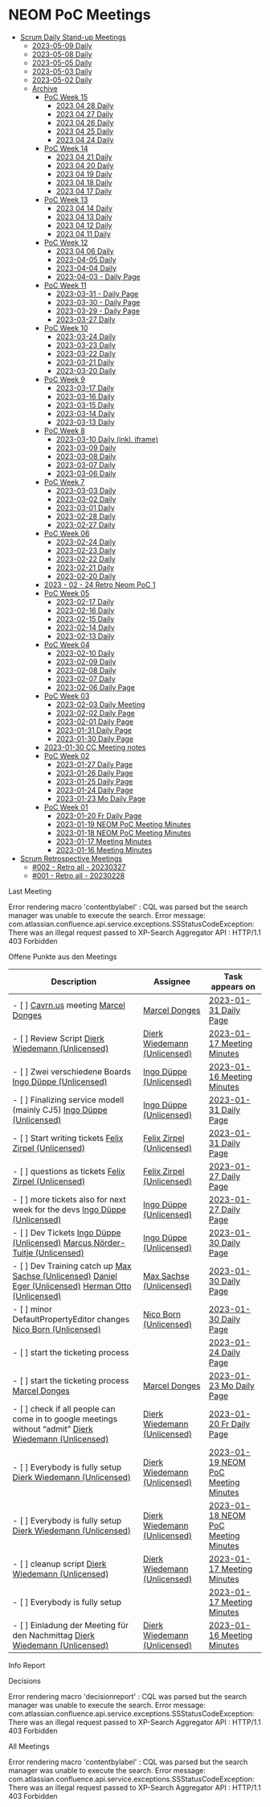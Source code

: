# NEOM PoC Meetings

- [Scrum Daily Stand-up Meetings](./2cu.atlassian.net/wiki/spaces/CCU/pages/1894744084/Scrum_Daily_Stand-up_Meetings.md)
  - [2023-05-09 Daily](./2cu.atlassian.net/wiki/spaces/CCU/pages/1940422657/2023-05-09_Daily.md)
  - [2023-05-08 Daily](./2cu.atlassian.net/wiki/spaces/CCU/pages/1939767297/2023-05-08_Daily.md)
  - [2023-05-05 Daily](./2cu.atlassian.net/wiki/spaces/CCU/pages/1938980865/2023-05-05_Daily.md)
  - [2023-05-03 Daily](./2cu.atlassian.net/wiki/spaces/CCU/pages/1936654339/2023-05-03_Daily.md)
  - [2023-05-02 Daily](./2cu.atlassian.net/wiki/spaces/CCU/pages/1936031745/2023-05-02_Daily.md)
  - [Archive](./2cu.atlassian.net/wiki/spaces/CCU/pages/1889599499/Archive.md)
    - [PoC Week 15](./2cu.atlassian.net/wiki/spaces/CCU/pages/1938325505/PoC_Week_15.md)
      - [2023 04 28 Daily](./2cu.atlassian.net/wiki/spaces/CCU/pages/1935441921/2023_04_28_Daily.md)
      - [2023 04 27 Daily](./2cu.atlassian.net/wiki/spaces/CCU/pages/1934131201/2023_04_27_Daily.md)
      - [2023 04 26 Daily](./2cu.atlassian.net/wiki/spaces/CCU/pages/1932460040/2023_04_26_Daily.md)
      - [2023 04 25 Daily](./2cu.atlassian.net/wiki/spaces/CCU/pages/1932591105/2023_04_25_Daily.md)
      - [2023 04 24 Daily](./2cu.atlassian.net/wiki/spaces/CCU/pages/1930919937/2023_04_24_Daily.md)
    - [PoC Week 14](./2cu.atlassian.net/wiki/spaces/CCU/pages/1932492807/PoC_Week_14.md)
      - [2023 04 21 Daily](./2cu.atlassian.net/wiki/spaces/CCU/pages/1929838605/2023_04_21_Daily.md)
      - [2023 04 20 Daily](./2cu.atlassian.net/wiki/spaces/CCU/pages/1929019393/2023_04_20_Daily.md)
      - [2023 04 19 Daily](./2cu.atlassian.net/wiki/spaces/CCU/pages/1928298497/2023_04_19_Daily.md)
      - [2023 04 18 Daily](./2cu.atlassian.net/wiki/spaces/CCU/pages/1927413761/2023_04_18_Daily.md)
      - [2023 04 17 Daily](./2cu.atlassian.net/wiki/spaces/CCU/pages/1926299649/2023_04_17_Daily.md)
    - [PoC Week 13](./2cu.atlassian.net/wiki/spaces/CCU/pages/1928265733/PoC_Week_13.md)
      - [2023 04 14 Daily](./2cu.atlassian.net/wiki/spaces/CCU/pages/1925349377/2023_04_14_Daily.md)
      - [2023 04 13 Daily](./2cu.atlassian.net/wiki/spaces/CCU/pages/1924399105/2023_04_13_Daily.md)
      - [2023 04 12 Daily](./2cu.atlassian.net/wiki/spaces/CCU/pages/1923284993/2023_04_12_Daily.md)
      - [2023 04 11 Daily](./2cu.atlassian.net/wiki/spaces/CCU/pages/1922203649/2023_04_11_Daily.md)
    - [PoC Week 12](./2cu.atlassian.net/wiki/spaces/CCU/pages/1922531333/PoC_Week_12.md)
      - [2023 04 06 Daily](./2cu.atlassian.net/wiki/spaces/CCU/pages/1920303105/2023_04_06_Daily.md)
      - [2023-04-05 Daily](./2cu.atlassian.net/wiki/spaces/CCU/pages/1919025153/2023-04-05_Daily.md)
      - [2023-04-04 Daily](./2cu.atlassian.net/wiki/spaces/CCU/pages/1917222920/2023-04-04_Daily.md)
      - [2023-04-03 - Daily Page](./2cu.atlassian.net/wiki/spaces/CCU/pages/1916665857/2023-04-03_-_Daily_Page.md)
    - [PoC Week 11](./2cu.atlassian.net/wiki/spaces/CCU/pages/1916534785/PoC_Week_11.md)
      - [2023-03-31 - Daily Page](./2cu.atlassian.net/wiki/spaces/CCU/pages/1915420673/2023-03-31_-_Daily_Page.md)
      - [2023-03-30 - Daily Page](./2cu.atlassian.net/wiki/spaces/CCU/pages/1914470401/2023-03-30_-_Daily_Page.md)
      - [2023-03-29 - Daily Page](./2cu.atlassian.net/wiki/spaces/CCU/pages/1914175489/2023-03-29_-_Daily_Page.md)
      - [2023-03-27 Daily](./2cu.atlassian.net/wiki/spaces/CCU/pages/1912668161/2023-03-27_Daily.md)
    - [PoC Week 10](./2cu.atlassian.net/wiki/spaces/CCU/pages/1912864769/PoC_Week_10.md)
      - [2023-03-24 Daily](./2cu.atlassian.net/wiki/spaces/CCU/pages/1911619585/2023-03-24_Daily.md)
      - [2023-03-23 Daily](./2cu.atlassian.net/wiki/spaces/CCU/pages/1910669313/2023-03-23_Daily.md)
      - [2023-03-22 Daily](./2cu.atlassian.net/wiki/spaces/CCU/pages/1910046721/2023-03-22_Daily.md)
      - [2023-03-21 Daily](./2cu.atlassian.net/wiki/spaces/CCU/pages/1907097622/2023-03-21_Daily.md)
      - [2023-03-20 Daily](./2cu.atlassian.net/wiki/spaces/CCU/pages/1907097601/2023-03-20_Daily.md)
    - [PoC Week 9](./2cu.atlassian.net/wiki/spaces/CCU/pages/1906737189/PoC_Week_9.md)
      - [2023-03-17 Daily](./2cu.atlassian.net/wiki/spaces/CCU/pages/1905786881/2023-03-17_Daily.md)
      - [2023-03-16 Daily](./2cu.atlassian.net/wiki/spaces/CCU/pages/1905098753/2023-03-16_Daily.md)
      - [2023-03-15 Daily](./2cu.atlassian.net/wiki/spaces/CCU/pages/1902444562/2023-03-15_Daily.md)
      - [2023-03-14 Daily](./2cu.atlassian.net/wiki/spaces/CCU/pages/1902542849/2023-03-14_Daily.md)
      - [2023-03-13 Daily](./2cu.atlassian.net/wiki/spaces/CCU/pages/1901690894/2023-03-13_Daily.md)
    - [PoC Week 8](./2cu.atlassian.net/wiki/spaces/CCU/pages/1901920349/PoC_Week_8.md)
      - [2023-03-10 Daily (inkl. iframe)](https://2cu.atlassian.net/wiki/spaces/CCU/pages/1900150836/2023-03-10+Daily+inkl.+iframe)
      - [2023-03-09 Daily](./2cu.atlassian.net/wiki/spaces/CCU/pages/1899954209/2023-03-09_Daily.md)
      - [2023-03-08 Daily](./2cu.atlassian.net/wiki/spaces/CCU/pages/1899134977/2023-03-08_Daily.md)
      - [2023-03-07 Daily](./2cu.atlassian.net/wiki/spaces/CCU/pages/1897660417/2023-03-07_Daily.md)
      - [2023-03-06 Daily](./2cu.atlassian.net/wiki/spaces/CCU/pages/1895923739/2023-03-06_Daily.md)
    - [PoC Week 7](./2cu.atlassian.net/wiki/spaces/CCU/pages/1894481963/PoC_Week_7.md)
      - [2023-03-03 Daily](./2cu.atlassian.net/wiki/spaces/CCU/pages/1895104513/2023-03-03_Daily.md)
      - [2023-03-02 Daily](./2cu.atlassian.net/wiki/spaces/CCU/pages/1894514689/2023-03-02_Daily.md)
      - [2023-03-01 Daily](./2cu.atlassian.net/wiki/spaces/CCU/pages/1891893442/2023-03-01_Daily.md)
      - [2023-02-28 Daily](./2cu.atlassian.net/wiki/spaces/CCU/pages/1892909057/2023-02-28_Daily.md)
      - [2023-02-27 Daily](./2cu.atlassian.net/wiki/spaces/CCU/pages/1891303425/2023-02-27_Daily.md)
    - [PoC Week 06](./2cu.atlassian.net/wiki/spaces/CCU/pages/1892384781/PoC_Week_06.md)
      - [2023-02-24 Daily](./2cu.atlassian.net/wiki/spaces/CCU/pages/1889239047/2023-02-24_Daily.md)
      - [2023-02-23 Daily](./2cu.atlassian.net/wiki/spaces/CCU/pages/1889173505/2023-02-23_Daily.md)
      - [2023-02-22 Daily](./2cu.atlassian.net/wiki/spaces/CCU/pages/1887141912/2023-02-22_Daily.md)
      - [2023-02-21 Daily](./2cu.atlassian.net/wiki/spaces/CCU/pages/1887109121/2023-02-21_Daily.md)
      - [2023-02-20 Daily](./2cu.atlassian.net/wiki/spaces/CCU/pages/1885077526/2023-02-20_Daily.md)
    - [2023 - 02 - 24 Retro Neom PoC 1](./2cu.atlassian.net/wiki/spaces/CCU/pages/1888321544/2023_-_02_-_24_Retro_Neom_PoC_1.md)
    - [PoC Week 05](./2cu.atlassian.net/wiki/spaces/CCU/pages/1885208588/PoC_Week_05.md)
      - [2023-02-17 Daily](./2cu.atlassian.net/wiki/spaces/CCU/pages/1885011969/2023-02-17_Daily.md)
      - [2023-02-16 Daily](./2cu.atlassian.net/wiki/spaces/CCU/pages/1883308033/2023-02-16_Daily.md)
      - [2023-02-15 Daily](./2cu.atlassian.net/wiki/spaces/CCU/pages/1879900217/2023-02-15_Daily.md)
      - [2023-02-14 Daily](./2cu.atlassian.net/wiki/spaces/CCU/pages/1878491141/2023-02-14_Daily.md)
      - [2023-02-13 Daily](./2cu.atlassian.net/wiki/spaces/CCU/pages/1877147727/2023-02-13_Daily.md)
    - [PoC Week 04](./2cu.atlassian.net/wiki/spaces/CCU/pages/1878163461/PoC_Week_04.md)
      - [2023-02-10 Daily](./2cu.atlassian.net/wiki/spaces/CCU/pages/1875410972/2023-02-10_Daily.md)
      - [2023-02-09 Daily](./2cu.atlassian.net/wiki/spaces/CCU/pages/1873936466/2023-02-09_Daily.md)
      - [2023-02-08 Daily](./2cu.atlassian.net/wiki/spaces/CCU/pages/1874296833/2023-02-08_Daily.md)
      - [2023-02-07 Daily](./2cu.atlassian.net/wiki/spaces/CCU/pages/1871872028/2023-02-07_Daily.md)
      - [2023-02-06 Daily Page](./2cu.atlassian.net/wiki/spaces/CCU/pages/1870233684/2023-02-06_Daily_Page.md)
    - [PoC Week 03](./2cu.atlassian.net/wiki/spaces/CCU/pages/1870364738/PoC_Week_03.md)
      - [2023-02-03 Daily Meeting](./2cu.atlassian.net/wiki/spaces/CCU/pages/1869316111/2023-02-03_Daily_Meeting.md)
      - [2023-02-02 Daily Page](./2cu.atlassian.net/wiki/spaces/CCU/pages/1867677697/2023-02-02_Daily_Page.md)
      - [2023-02-01 Daily Page](./2cu.atlassian.net/wiki/spaces/CCU/pages/1865384011/2023-02-01_Daily_Page.md)
      - [2023-01-31 Daily Page](./2cu.atlassian.net/wiki/spaces/CCU/pages/1865351195/2023-01-31_Daily_Page.md)
      - [2023-01-30 Daily Page](./2cu.atlassian.net/wiki/spaces/CCU/pages/1864138753/2023-01-30_Daily_Page.md)
    - [2023-01-30 CC Meeting notes](./2cu.atlassian.net/wiki/spaces/CCU/pages/1865482255/2023-01-30_CC_Meeting_notes.md)
    - [PoC Week 02](./2cu.atlassian.net/wiki/spaces/CCU/pages/1863974923/PoC_Week_02.md)
      - [2023-01-27 Daily Page](./2cu.atlassian.net/wiki/spaces/CCU/pages/1863876609/2023-01-27_Daily_Page.md)
      - [2023-01-26 Daily Page](./2cu.atlassian.net/wiki/spaces/CCU/pages/1863254017/2023-01-26_Daily_Page.md)
      - [2023-01-25 Daily Page](./2cu.atlassian.net/wiki/spaces/CCU/pages/1861287937/2023-01-25_Daily_Page.md)
      - [2023-01-24 Daily Page](./2cu.atlassian.net/wiki/spaces/CCU/pages/1859977262/2023-01-24_Daily_Page.md)
      - [2023-01-23 Mo Daily Page](./2cu.atlassian.net/wiki/spaces/CCU/pages/1857912833/2023-01-23_Mo_Daily_Page.md)
    - [PoC Week 01](./2cu.atlassian.net/wiki/spaces/CCU/pages/1857224845/PoC_Week_01.md)
      - [2023-01-20 Fr Daily Page](./2cu.atlassian.net/wiki/spaces/CCU/pages/1857585195/2023-01-20_Fr_Daily_Page.md)
      - [2023-01-19 NEOM PoC Meeting Minutes](./2cu.atlassian.net/wiki/spaces/CCU/pages/1856110627/2023-01-19_NEOM_PoC_Meeting_Minutes.md)
      - [2023-01-18 NEOM PoC Meeting Minutes](./2cu.atlassian.net/wiki/spaces/CCU/pages/1855782913/2023-01-18_NEOM_PoC_Meeting_Minutes.md)
      - [2023-01-17 Meeting Minutes](./2cu.atlassian.net/wiki/spaces/CCU/pages/1854504961/2023-01-17_Meeting_Minutes.md)
      - [2023-01-16 Meeting Minutes](./2cu.atlassian.net/wiki/spaces/CCU/pages/1853784069/2023-01-16_Meeting_Minutes.md)
- [Scrum Retrospective Meetings](./2cu.atlassian.net/wiki/spaces/CCU/pages/1894449176/Scrum_Retrospective_Meetings.md)
  - [#002 - Retro all - 20230327](./2cu.atlassian.net/wiki/spaces/CCU/pages/1913257985/002_-_Retro_all_-_20230327.md)
  - [#001 - Retro all - 20230228](./2cu.atlassian.net/wiki/spaces/CCU/pages/1894875147/001_-_Retro_all_-_20230228.md)

Last Meeting

Error rendering macro 'contentbylabel' : CQL was parsed but the search manager was unable to execute the search. Error message: com.atlassian.confluence.api.service.exceptions.SSStatusCodeException: There was an illegal request passed to XP-Search Aggregator API : HTTP/1.1 403 Forbidden

Offene Punkte aus den Meetings

| Description | Assignee | Task appears on |
| --- | --- | --- |
| - [ ] [Cavrn.us](http://Cavrn.us) meeting [Marcel Donges](https://2cu.atlassian.net/wiki/people/557058:26fa7b10-cf49-473c-81c1-fee4e574a9f7?ref=confluence) | [Marcel Donges](/wiki/display/~557058%3A26fa7b10-cf49-473c-81c1-fee4e574a9f7) | [2023-01-31 Daily Page](/wiki/spaces/CCU/pages/1865351195/2023-01-31+Daily+Page?focusedTaskId=6) |
| - [ ] Review Script [Dierk Wiedemann (Unlicensed)](https://2cu.atlassian.net/wiki/people/63be9afe8a7d2f693bf700d4?ref=confluence) | [Dierk Wiedemann (Unlicensed)](/wiki/display/~63be9afe8a7d2f693bf700d4) | [2023-01-17 Meeting Minutes](/wiki/spaces/CCU/pages/1854504961/2023-01-17+Meeting+Minutes?focusedTaskId=10) |
| - [ ] Zwei verschiedene Boards [Ingo Düppe (Unlicensed)](https://2cu.atlassian.net/wiki/people/557058:088e148b-737b-4060-9c06-5acb903fcfe7?ref=confluence) | [Ingo Düppe (Unlicensed)](/wiki/display/~557058%3A088e148b-737b-4060-9c06-5acb903fcfe7) | [2023-01-16 Meeting Minutes](/wiki/spaces/CCU/pages/1853784069/2023-01-16+Meeting+Minutes?focusedTaskId=31) |
| - [ ] Finalizing service modell (mainly CJ5) [Ingo Düppe (Unlicensed)](https://2cu.atlassian.net/wiki/people/557058:088e148b-737b-4060-9c06-5acb903fcfe7?ref=confluence) | [Ingo Düppe (Unlicensed)](/wiki/display/~557058%3A088e148b-737b-4060-9c06-5acb903fcfe7) | [2023-01-31 Daily Page](/wiki/spaces/CCU/pages/1865351195/2023-01-31+Daily+Page?focusedTaskId=1) |
| - [ ] Start writing tickets [Felix Zirpel (Unlicensed)](https://2cu.atlassian.net/wiki/people/6098ef1c9fd9f30067fcc12c?ref=confluence) | [Felix Zirpel (Unlicensed)](/wiki/display/~6098ef1c9fd9f30067fcc12c) | [2023-01-31 Daily Page](/wiki/spaces/CCU/pages/1865351195/2023-01-31+Daily+Page?focusedTaskId=3) |
| - [ ] questions as tickets [Felix Zirpel (Unlicensed)](https://2cu.atlassian.net/wiki/people/6098ef1c9fd9f30067fcc12c?ref=confluence) | [Felix Zirpel (Unlicensed)](/wiki/display/~6098ef1c9fd9f30067fcc12c) | [2023-01-27 Daily Page](/wiki/spaces/CCU/pages/1863876609/2023-01-27+Daily+Page?focusedTaskId=5) |
| - [ ] more tickets also for next week for the devs [Ingo Düppe (Unlicensed)](https://2cu.atlassian.net/wiki/people/557058:088e148b-737b-4060-9c06-5acb903fcfe7?ref=confluence) | [Ingo Düppe (Unlicensed)](/wiki/display/~557058%3A088e148b-737b-4060-9c06-5acb903fcfe7) | [2023-01-27 Daily Page](/wiki/spaces/CCU/pages/1863876609/2023-01-27+Daily+Page?focusedTaskId=6) |
| - [ ] Dev Tickets [Ingo Düppe (Unlicensed)](https://2cu.atlassian.net/wiki/people/557058:088e148b-737b-4060-9c06-5acb903fcfe7?ref=confluence) [Marcus Nörder-Tuitje (Unlicensed)](https://2cu.atlassian.net/wiki/people/5add880b54919b24671061ec?ref=confluence) | [Ingo Düppe (Unlicensed)](/wiki/display/~557058%3A088e148b-737b-4060-9c06-5acb903fcfe7) | [2023-01-30 Daily Page](/wiki/spaces/CCU/pages/1864138753/2023-01-30+Daily+Page?focusedTaskId=1) |
| - [ ] Dev Training catch up [Max Sachse (Unlicensed)](https://2cu.atlassian.net/wiki/people/61e527d508c1f7006a08aa11?ref=confluence) [Daniel Eger (Unlicensed)](https://2cu.atlassian.net/wiki/people/61b8580091c049006fafe159?ref=confluence) [Herman Otto (Unlicensed)](https://2cu.atlassian.net/wiki/people/63c15bed49a31f95b8743bb2?ref=confluence) | [Max Sachse (Unlicensed)](/wiki/display/~61e527d508c1f7006a08aa11) | [2023-01-30 Daily Page](/wiki/spaces/CCU/pages/1864138753/2023-01-30+Daily+Page?focusedTaskId=2) |
| - [ ] minor DefaultPropertyEditor changes [Nico Born (Unlicensed)](https://2cu.atlassian.net/wiki/people/63c15f6c157d36f444853b0b?ref=confluence) | [Nico Born (Unlicensed)](/wiki/display/~63c15f6c157d36f444853b0b) | [2023-01-30 Daily Page](/wiki/spaces/CCU/pages/1864138753/2023-01-30+Daily+Page?focusedTaskId=4) |
| - [ ] start the ticketing process |     | [2023-01-24 Daily Page](/wiki/spaces/CCU/pages/1859977262/2023-01-24+Daily+Page?focusedTaskId=1) |
| - [ ] start the ticketing process [Marcel Donges](https://2cu.atlassian.net/wiki/people/557058:26fa7b10-cf49-473c-81c1-fee4e574a9f7?ref=confluence) | [Marcel Donges](/wiki/display/~557058%3A26fa7b10-cf49-473c-81c1-fee4e574a9f7) | [2023-01-23 Mo Daily Page](/wiki/spaces/CCU/pages/1857912833/2023-01-23+Mo+Daily+Page?focusedTaskId=4) |
| - [ ] check if all people can come in to google meetings without “admit” [Dierk Wiedemann (Unlicensed)](https://2cu.atlassian.net/wiki/people/63be9afe8a7d2f693bf700d4?ref=confluence) | [Dierk Wiedemann (Unlicensed)](/wiki/display/~63be9afe8a7d2f693bf700d4) | [2023-01-20 Fr Daily Page](/wiki/spaces/CCU/pages/1857585195/2023-01-20+Fr+Daily+Page?focusedTaskId=5) |
| - [ ] Everybody is fully setup [Dierk Wiedemann (Unlicensed)](https://2cu.atlassian.net/wiki/people/63be9afe8a7d2f693bf700d4?ref=confluence) | [Dierk Wiedemann (Unlicensed)](/wiki/display/~63be9afe8a7d2f693bf700d4) | [2023-01-19 NEOM PoC Meeting Minutes](/wiki/spaces/CCU/pages/1856110627/2023-01-19+NEOM+PoC+Meeting+Minutes?focusedTaskId=1) |
| - [ ] Everybody is fully setup [Dierk Wiedemann (Unlicensed)](https://2cu.atlassian.net/wiki/people/63be9afe8a7d2f693bf700d4?ref=confluence) | [Dierk Wiedemann (Unlicensed)](/wiki/display/~63be9afe8a7d2f693bf700d4) | [2023-01-18 NEOM PoC Meeting Minutes](/wiki/spaces/CCU/pages/1855782913/2023-01-18+NEOM+PoC+Meeting+Minutes?focusedTaskId=1) |
| - [ ] cleanup script [Dierk Wiedemann (Unlicensed)](https://2cu.atlassian.net/wiki/people/63be9afe8a7d2f693bf700d4?ref=confluence) | [Dierk Wiedemann (Unlicensed)](/wiki/display/~63be9afe8a7d2f693bf700d4) | [2023-01-17 Meeting Minutes](/wiki/spaces/CCU/pages/1854504961/2023-01-17+Meeting+Minutes?focusedTaskId=8) |
| - [ ] Everybody is fully setup |     | [2023-01-17 Meeting Minutes](/wiki/spaces/CCU/pages/1854504961/2023-01-17+Meeting+Minutes?focusedTaskId=2) |
| - [ ] Einladung der Meeting für den Nachmittag [Dierk Wiedemann (Unlicensed)](https://2cu.atlassian.net/wiki/people/63be9afe8a7d2f693bf700d4?ref=confluence) | [Dierk Wiedemann (Unlicensed)](/wiki/display/~63be9afe8a7d2f693bf700d4) | [2023-01-16 Meeting Minutes](/wiki/spaces/CCU/pages/1853784069/2023-01-16+Meeting+Minutes?focusedTaskId=30) |

Info Report

   

Decisions

Error rendering macro 'decisionreport' : CQL was parsed but the search manager was unable to execute the search. Error message: com.atlassian.confluence.api.service.exceptions.SSStatusCodeException: There was an illegal request passed to XP-Search Aggregator API : HTTP/1.1 403 Forbidden

All Meetings

Error rendering macro 'contentbylabel' : CQL was parsed but the search manager was unable to execute the search. Error message: com.atlassian.confluence.api.service.exceptions.SSStatusCodeException: There was an illegal request passed to XP-Search Aggregator API : HTTP/1.1 403 Forbidden